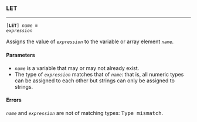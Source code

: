 ### LET
***
<code>[<b>LET</b>] <var>name</var> <b>=</b> <var>expression</var></code>

Assigns the value of <code><var>expression</var></code> to the variable or array element <code><var>name</var></code>.

#### Parameters
* <code><var>name</var></code> is a variable that may or may not already exist.
* The type of <code><var>expression</var></code> matches that of <code><var>name</var></code>: that is, all numeric types can be assigned to each other but strings can only be assigned to strings.

#### Errors
<code><var>name</var></code> and <code><var>expression</var></code> are not of matching types: <samp>Type mismatch</samp>.
